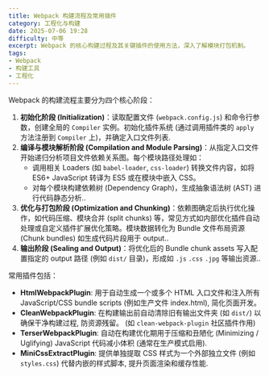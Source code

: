 ```yaml
---
title: Webpack 构建流程及常用插件
category: 工程化与构建
date: 2025-07-06 19:28
difficulty: 中等
excerpt: Webpack 的核心构建过程及其关键插件的使用方法，深入了解模块打包机制。
tags:
- Webpack
- 构建工具
- 工程化
---
```

Webpack 的构建流程主要分为四个核心阶段：  
1. **初始化阶段 (Initialization)**：读取配置文件 (`webpack.config.js`) 和命令行参数，创建全局的 `Compiler` 实例。初始化插件系统 (通过调用插件类的 `apply` 方法注册到 `Compiler` 上)，并确定入口文件列表.  
2. **编译与模块解析阶段 (Compilation and Module Parsing)**：从指定入口文件开始递归分析项目文件依赖关系图。每个模块路径处理如：
   - 调用相关 Loaders (如 `babel-loader`, `css-loader`) 转换文件内容，如将 ES6+ JavaScript 转译为 ES5 或在模块中嵌入 CSS。
   - 对每个模块构建依赖树 (Dependency Graph)，生成抽象语法树 (AST) 进行代码静态分析..  
3. **优化与打包阶段 (Optimization and Chunking)**：依赖图确定后执行优化操作，如代码压缩、模块合并 (split chunks) 等，常见方式如内部优化插件自动处理或自定义插件扩展优化策略。模块数据转化为 Bundle 文件布局资源 (Chunk bundles) 如生成代码片段用于 output..  
4. **输出阶段 (Sealing and Output)**：将优化后的 Bundle chunk assets 写入配置指定的 output 路径 (例如 `dist/` 目录)，形成如 `.js` `.css` `.jpg` 等输出资源..  

常用插件包括：  
- **HtmlWebpackPlugin**:  用于自动生成一个或多个 HTML 入口文件和注入所有 JavaScript/CSS bundle scripts (例如生产文件 index.html), 简化页面开发。
- **CleanWebpackPlugin**:  在构建输出前自动清除旧有输出文件夹 (如 `dist/`) 以确保干净构建过程, 防资源残留。 (如 `clean-webpack-plugin` 社区插件作用)
- **TerserWebpackPlugin**:  自动在构建优化期用于压缩和丑陋化 (Minimizing / Uglifying) JavaScript 代码减小体积 (通常在生产模式启用).
- **MiniCssExtractPlugin**:  提供单独提取 CSS 样式为一个外部独立文件 (例如 `styles.css`) 代替内嵌的样式脚本, 提升页面渲染和缓存性能.
